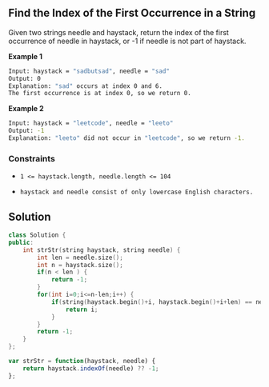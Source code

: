 
##  Find the Index of the First Occurrence in a String

Given two strings needle and haystack, return the index of the first occurrence of needle in haystack, or -1 if needle is not part of haystack.




**Example 1**
```bash
Input: haystack = "sadbutsad", needle = "sad"
Output: 0
Explanation: "sad" occurs at index 0 and 6.
The first occurrence is at index 0, so we return 0.
```
**Example 2**
```bash
Input: haystack = "leetcode", needle = "leeto"
Output: -1
Explanation: "leeto" did not occur in "leetcode", so we return -1.
```
    
### Constraints

- ```1 <= haystack.length, needle.length <= 104```

- ```haystack and needle consist of only lowercase English characters.```

## Solution

```cpp
class Solution {
public:
    int strStr(string haystack, string needle) {
        int len = needle.size();
        int n = haystack.size();
        if(n < len ) {
            return -1;
        }
        for(int i=0;i<=n-len;i++) {
            if(string(haystack.begin()+i, haystack.begin()+i+len) == needle) {
                return i;
            }
        }
        return -1;
    }
};
```

```javascript
var strStr = function(haystack, needle) {
    return haystack.indexOf(needle) ?? -1;
};
```

